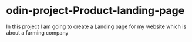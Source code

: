 # odin-project-Product-landing-page
In this project I am going to create a Landing page for my website
which is about a farming company
